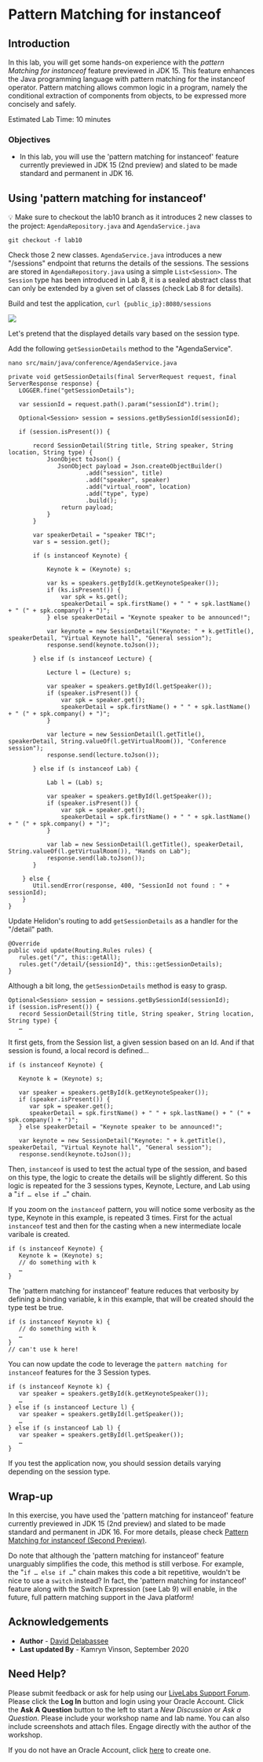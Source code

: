 # Pattern Matching for instanceof

## Introduction

In this lab, you will get some hands-on experience with the *pattern Matching for instanceof* feature previewed in JDK 15. This feature enhances the Java programming language with pattern matching for the instanceof operator. Pattern matching allows common logic in a program, namely the conditional extraction of components from objects, to be expressed more concisely and safely.

Estimated Lab Time: 10 minutes

### Objectives
- In this lab, you will use the 'pattern matching for instanceof' feature currently previewed in JDK 15 (2nd preview) and slated to be made standard and permanent in JDK 16.

## Using 'pattern matching for instanceof'

💡 Make sure to checkout the lab10 branch as it introduces 2 new classes to the project: `AgendaRepository.java` and `AgendaService.java`

```
git checkout -f lab10
```

Check those 2 new classes. `AgendaService.java` introduces a new "/sessions" endpoint that returns the details of the sessions. The sessions are stored in `AgendaRepository.java` using a simple `List<Session>`. The `Session` type has been introduced in Lab 8, it is a sealed abstract class that can only be extended by a given set of classes (check Lab 8 for details).

Build and test the application, `curl {public_ip}:8080/sessions`

![](.././images/lab10-1.png " ")



Let's pretend that the displayed details vary based on the session type.

Add the following `getSessionDetails` method to the "AgendaService".

`nano src/main/java/conference/AgendaService.java`

```
private void getSessionDetails(final ServerRequest request, final ServerResponse response) {
   LOGGER.fine("getSessionDetails");

   var sessionId = request.path().param("sessionId").trim();

   Optional<Session> session = sessions.getBySessionId(sessionId);

   if (session.isPresent()) {

       record SessionDetail(String title, String speaker, String location, String type) {
           JsonObject toJson() {
              JsonObject payload = Json.createObjectBuilder()
                      .add("session", title)
                      .add("speaker", speaker)
                      .add("virtual_room", location)
                      .add("type", type)
                      .build();
               return payload;
           }
       }

       var speakerDetail = "speaker TBC!";
       var s = session.get();

       if (s instanceof Keynote) {

           Keynote k = (Keynote) s;

           var ks = speakers.getById(k.getKeynoteSpeaker());
           if (ks.isPresent()) {
               var spk = ks.get();
               speakerDetail = spk.firstName() + " " + spk.lastName() + " (" + spk.company() + ")";
           } else speakerDetail = "Keynote speaker to be announced!";

           var keynote = new SessionDetail("Keynote: " + k.getTitle(), speakerDetail, "Virtual Keynote hall", "General session");
           response.send(keynote.toJson());

       } else if (s instanceof Lecture) {

           Lecture l = (Lecture) s;

           var speaker = speakers.getById(l.getSpeaker());
           if (speaker.isPresent()) {
               var spk = speaker.get();
               speakerDetail = spk.firstName() + " " + spk.lastName() + " (" + spk.company() + ")";
           }

           var lecture = new SessionDetail(l.getTitle(), speakerDetail, String.valueOf(l.getVirtualRoom()), "Conference session");
           response.send(lecture.toJson());

       } else if (s instanceof Lab) {

           Lab l = (Lab) s;

           var speaker = speakers.getById(l.getSpeaker());
           if (speaker.isPresent()) {
               var spk = speaker.get();
               speakerDetail = spk.firstName() + " " + spk.lastName() + " (" + spk.company() + ")";
           }

           var lab = new SessionDetail(l.getTitle(), speakerDetail, String.valueOf(l.getVirtualRoom()), "Hands on Lab");
           response.send(lab.toJson());
       }

    } else {
       Util.sendError(response, 400, "SessionId not found : " + sessionId);
    }
}
```



Update Helidon's routing to add `getSessionDetails` as a handler for the "/detail" path.

```
@Override
public void update(Routing.Rules rules) {
   rules.get("/", this::getAll);
   rules.get("/detail/{sessionId}", this::getSessionDetails);
}
```

Although a bit long, the `getSessionDetails` method is easy to grasp. 


```
Optional<Session> session = sessions.getBySessionId(sessionId);
if (session.isPresent()) {
   record SessionDetail(String title, String speaker, String location, String type) {
   …
```

It first gets, from the Session list, a given session based on an Id. And if that session is found, a local record is defined…

```
if (s instanceof Keynote) {

   Keynote k = (Keynote) s;

   var speaker = speakers.getById(k.getKeynoteSpeaker());
   if (speaker.isPresent()) {
      var spk = speaker.get();
      speakerDetail = spk.firstName() + " " + spk.lastName() + " (" + spk.company() + ")";
   } else speakerDetail = "Keynote speaker to be announced!";

   var keynote = new SessionDetail("Keynote: " + k.getTitle(), speakerDetail, "Virtual Keynote hall", "General session");
   response.send(keynote.toJson());
```

Then, `instanceof` is used to test the actual type of the session, and based on this type, the logic to create the details will be slightly different. So this logic is repeated for the 3 sessions types, Keynote, Lecture, and Lab using a "`if … else if …`" chain.

If you zoom on the `instanceof` pattern, you will notice some verbosity as the type, Keynote in this example, is repeated 3 times. First for the actual `instanceof` test and then for the casting when a new intermediate locale varibale is created.

```
if (s instanceof Keynote) {
   Keynote k = (Keynote) s;
   // do something with k
   …
}
```

The 'pattern matching for instanceof' feature reduces that verbosity by defining a binding variable, k in this example, that will be created should the type test be true.

```
if (s instanceof Keynote k) {
   // do something with k
   …
}
// can't use k here!
```

You can now update the code to leverage the `pattern matching for instanceof` features for the 3 Session types.

```
if (s instanceof Keynote k) {
   var speaker = speakers.getById(k.getKeynoteSpeaker());
   …
} else if (s instanceof Lecture l) {
   var speaker = speakers.getById(l.getSpeaker());
   …
} else if (s instanceof Lab l) {
   var speaker = speakers.getById(l.getSpeaker());
   …
}
```

If you test the application now, you should session details varying depending on the session type.

## Wrap-up

In this exercise, you have used the 'pattern matching for instanceof' feature currently previewed in JDK 15 (2nd preview) and slated to be made standard and permanent in JDK 16.
For more details, please check [Pattern Matching for instanceof (Second Preview)](https://openjdk.java.net/jeps/375).

Do note that although the 'pattern matching for instanceof' feature unarguably simplifies the code, this method is still verbose. For example, the "`if … else if …`" chain makes this code a bit repetitive, wouldn't be nice to use a `switch` instead?  In fact, the 'pattern matching for instanceof' feature along with the Switch Expression (see Lab 9) will enable, in the future, full pattern matching support in the Java platform! 

## Acknowledgements

 - **Author** - [David Delabassee](https://delabassee.com)
 - **Last updated By** - Kamryn Vinson, September 2020

## Need Help?
Please submit feedback or ask for help using our [LiveLabs Support Forum](https://community.oracle.com/tech/developers/categories/livelabsdiscussions). Please click the **Log In** button and login using your Oracle Account. Click the **Ask A Question** button to the left to start a *New Discussion* or *Ask a Question*.  Please include your workshop name and lab name.  You can also include screenshots and attach files.  Engage directly with the author of the workshop.

If you do not have an Oracle Account, click [here](https://profile.oracle.com/myprofile/account/create-account.jspx) to create one.
